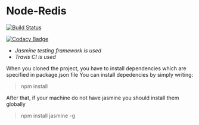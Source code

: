# Node-Redis

[![Build Status](https://travis-ci.org/ahmetturkmen/NodeRecommendation.svg?branch=master)](https://travis-ci.org/ahmetturkmen/NodeRecommendation)


[![Codacy Badge](https://api.codacy.com/project/badge/Grade/8cd652b23b4943d0944bb4c3ae891d11)](https://www.codacy.com/app/dev.ahmetturkmen/NodeRecommendation?utm_source=github.com&amp;utm_medium=referral&amp;utm_content=ahmetturkmen/NodeRecommendation&amp;utm_campaign=Badge_Grade)

* _Jasmine testing framework is used_
* _Travis CI is used_

When you cloned the project, you have to install dependencies which are specified in package.json file 
You can install depedencies by simply writing: 

>npm install 

After that, if your machine do not have jasmine you should install them globally 

> npm install jasmine -g 
